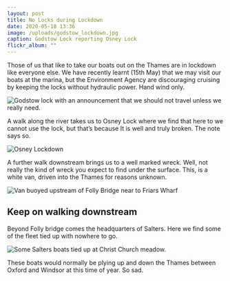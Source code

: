 ```yaml
---
layout: post
title: No Locks during Lockdown
date: 2020-05-18 13:36
image: /uploads/godstow_lockdown.jpg
caption: Godstow Lock reporting Osney Lock
flickr_album: ""
---
```

Those of us that like to take our boats out on the Thames are in lockdown like everyone else. We have recently learnt (15th May) that we may visit our boats at the marina, but the Environment Agency are discouraging cruising by keeping the locks without hydraulic power. Hand wind only.


![Godstow lock with an announcement that we should not travel unless we really need.](/uploads/img_0977.jpg "Godstow lock with an announcement that we should not travel unless we really need.")

A walk along the river takes us to Osney Lock where we find that here to we cannot use the lock, but that’s because It is well and truly broken. The note says so.

![Osney Lockdown](/uploads/f25b7424-6550-46cb-b968-c02759e24319.jpeg "Osney Lockdown")

A further walk downstream brings us to a well marked wreck. Well, not really the kind of wreck you expect to find under the surface. This, is a white van, driven into the Thames for reasons unknown.

![Van buoyed upstream of Folly Bridge near to Friars Wharf](/uploads/img_0983.jpg "Van buoyed upstream of Folly Bridge near to Friars Wharf")

## Keep on walking downstream

Beyond Folly bridge comes the headquarters of Salters. Here we find some of the fleet tied up with nowhere to go.

![Some Salters boats tied up at Christ Church meadow.](/uploads/dsc_6533.jpg "Some Salters boats tied up at Christ Church meadow.")

These boats would normally be plying up and down the Thames between Oxford and Windsor at this time of year. So sad.

